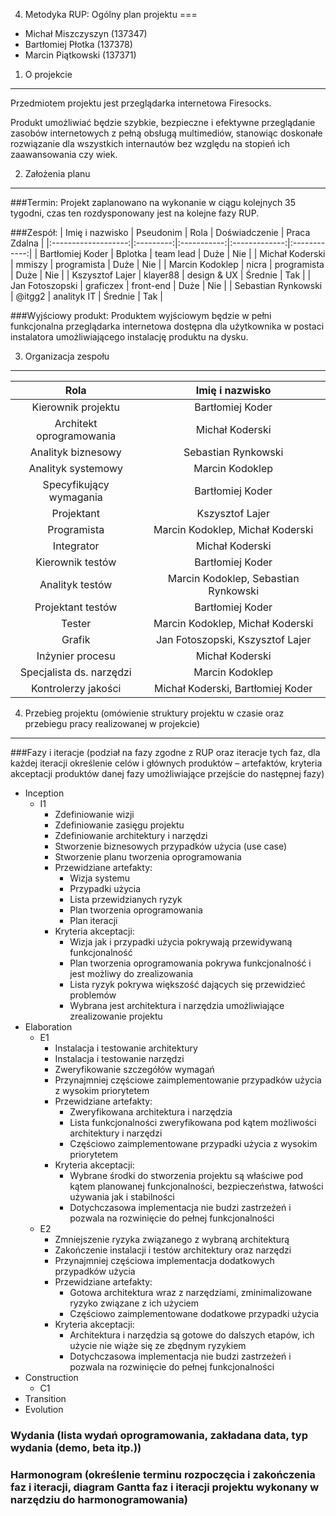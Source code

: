 4. Metodyka RUP: Ogólny plan projektu 
===


* Michał Miszczyszyn (137347)
* Bartłomiej Płotka (137378)
* Marcin Piątkowski (137371)

1. O projekcie
---

Przedmiotem projektu jest przeglądarka internetowa Firesocks.

Produkt umożliwiać będzie szybkie, bezpieczne i efektywne przeglądanie zasobów internetowych z pełną obsługą multimediów, stanowiąc doskonałe rozwiązanie dla wszystkich internautów bez względu na stopień ich zaawansowania czy wiek.

2. Założenia planu
---

###Termin:
Projekt zaplanowano na wykonanie w ciągu kolejnych 35 tygodni, czas ten rozdysponowany jest na kolejne fazy RUP.

###Zespół:
| Imię i nazwisko     | Pseudonim | Rola        | Doświadczenie | Praca Zdalna |
|:-------------------:|:---------:|:-----------:|:-------------:|:------------:|
| Bartłomiej Koder    | Bplotka   | team lead   | Duże          | Nie          |
| Michał Koderski     | mmiszy    | programista | Duże          | Nie          |
| Marcin Kodoklep     | nicra     | programista | Duże          | Nie          |
| Kszysztof Lajer     | klayer88  | design & UX | Średnie       | Tak          |
| Jan Fotoszopski     | graficzex | front-end   | Duże          | Nie          |
| Sebastian Rynkowski | @itgg2    | analityk IT | Średnie       | Tak          | 

###Wyjściowy produkt:
Produktem wyjściowym będzie w pełni funkcjonalna przeglądarka internetowa dostępna dla użytkownika w postaci instalatora umożliwiającego instalację produktu na dysku.

3. Organizacja zespołu
---

| Rola                     | Imię i nazwisko                      |
|:------------------------:|:------------------------------------:|
| Kierownik projektu       | Bartłomiej Koder                     |
| Architekt oprogramowania | Michał Koderski                      |
| Analityk biznesowy       | Sebastian Rynkowski                  |
| Analityk systemowy       | Marcin Kodoklep                      |
| Specyfikujący wymagania  | Bartłomiej Koder                     |
| Projektant               | Kszysztof Lajer                      |
| Programista              | Marcin Kodoklep, Michał Koderski     |
| Integrator               | Michał Koderski                      |
| Kierownik testów         | Bartłomiej Koder                     |
| Analityk testów          | Marcin Kodoklep, Sebastian Rynkowski |
| Projektant testów        | Bartłomiej Koder                     |
| Tester                   | Marcin Kodoklep, Michał Koderski     |
| Grafik                   | Jan Fotoszopski, Kszysztof Lajer     |
| Inżynier procesu         | Michał Koderski                      |
| Specjalista ds. narzędzi | Marcin Kodoklep                      |
| Kontrolerzy jakości      | Michał Koderski, Bartłomiej Koder    |

4. Przebieg projektu (omówienie struktury projektu w czasie oraz przebiegu pracy realizowanej w projekcie) 
---

###Fazy i iteracje (podział na fazy zgodne z RUP oraz iteracje tych faz, dla każdej iteracji określenie celów i głównych produktów – artefaktów, kryteria akceptacji produktów danej fazy umożliwiające przejście do następnej fazy) 

* Inception
  * I1
    * Zdefiniowanie wizji
	* Zdefiniowanie zasięgu projektu
	* Zdefiniowanie architektury i narzędzi
	* Stworzenie biznesowych przypadków użycia (use case)
	* Stworzenie planu tworzenia oprogramowania
	* Przewidziane artefakty:
	  * Wizja systemu
	  * Przypadki użycia
	  * Lista przewidzianych ryzyk
	  * Plan tworzenia oprogramowania
	  * Plan iteracji
	* Kryteria akceptacji:
	  * Wizja jak i przypadki użycia pokrywają przewidywaną funkcjonalność
	  * Plan tworzenia oprogramowania pokrywa funkcjonalność i jest możliwy do zrealizowania
	  * Lista ryzyk pokrywa większość dających się przewidzieć problemów
	  * Wybrana jest architektura i narzędzia umożliwiające zrealizowanie projektu
* Elaboration
  * E1
    * Instalacja i testowanie architektury
	* Instalacja i testowanie narzędzi
	* Zweryfikowanie szczegółów wymagań
	* Przynajmniej częściowe zaimplementowanie przypadków użycia z wysokim priorytetem
	* Przewidziane artefakty:
	  * Zweryfikowana architektura i narzędzia
	  * Lista funkcjonalności zweryfikowana pod kątem możliwości architektury i narzędzi
	  * Częściowo zaimplementowane przypadki użycia z wysokim priorytetem
	* Kryteria akceptacji:
	  * Wybrane środki do stworzenia projektu są właściwe pod kątem planowanej funkcjonalności, bezpieczeństwa, łatwości używania jak i stabilności
	  * Dotychczasowa implementacja nie budzi zastrzeżeń i pozwala na rozwinięcie do pełnej funkcjonalności 
  * E2
    * Zmniejszenie ryzyka związanego z wybraną architekturą
	* Zakończenie instalacji i testów architektury oraz narzędzi
	* Przynajmniej częściowa implementacja dodatkowych przypadków użycia
	* Przewidziane artefakty:
	  * Gotowa architektura wraz z narzędziami, zminimalizowane ryzyko związane z ich użyciem
	  * Częściowo zaimplementowane dodatkowe przypadki użycia
	* Kryteria akceptacji:
	  * Architektura i narzędzia są gotowe do dalszych etapów, ich użycie nie wiąże się ze zbędnym ryzykiem
	  * Dotychczasowa implementacja nie budzi zastrzeżeń i pozwala na rozwinięcie do pełnej funkcjonalności 
* Construction
  * C1
* Transition
* Evolution

### Wydania (lista wydań oprogramowania, zakładana data, typ wydania (demo, beta itp.)) 

### Harmonogram (określenie terminu rozpoczęcia i zakończenia faz i iteracji, diagram Gantta faz i iteracji projektu wykonany w narzędziu do harmonogramowania)







